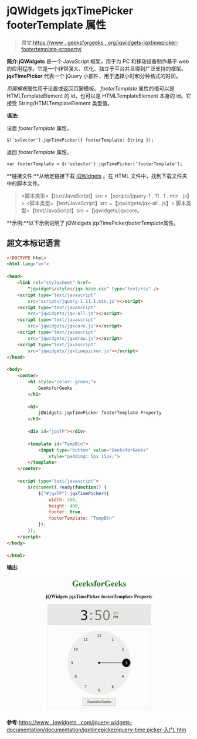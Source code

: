 # jQWidgets jqxTimePicker footerTemplate 属性

> 原文:[https://www . geeksforgeeks . org/jqwidgets-jqxtimepicker-footertemplate-property/](https://www.geeksforgeeks.org/jqwidgets-jqxtimepicker-footertemplate-property/)

**简介:jQWidgets** 是一个 JavaScript 框架，用于为 PC 和移动设备制作基于 web 的应用程序。它是一个非常强大、优化、独立于平台并且得到广泛支持的框架。 **jqxTimePicker** 代表一个 jQuery 小部件，用于选择小时和分钟格式的时间。

*页脚模板*属性用于设置或返回页脚模板。 *footerTemplate* 属性的值可以是 HTMLTemplateElement 的 id，也可以是 HTMLTemplateElement 本身的 id。它接受 String/HTMLTemplateElement 类型值。

**语法:**

设置 *footerTemplate* 属性。

```html
$('selector').jqxTimePicker({ footerTemplate: String });
```

返回 *footerTemplate* 属性。

```html
var footerTemplate = $('selector').jqxTimePicker('footerTemplate');
```

**链接文件:**从给定链接下载 [jQWidgets](https://www.jqwidgets.com/download/) 。在 HTML 文件中，找到下载文件夹中的脚本文件。

> <link rel="”stylesheet”" href="”jqwidgets/styles/jqx.base.css”" type="”text/css”">
> <脚本类型=【text/JavaScript】src =【scripts/jquery-1 . 11 . 1 . min . js】></脚本>
> <脚本类型=【text/JavaScript】src =【jqwidgets/jqx-all . js】></脚本>
> 脚本类型=【text/JavaScript】src =【jqwidgets/jqxcore。

**示例:**以下示例说明了 jQWidgets jqxTimePicker*footerTemplate*属性。

## 超文本标记语言

```html
<!DOCTYPE html>
<html lang="en">

<head>
    <link rel="stylesheet" href=
        "jqwidgets/styles/jqx.base.css" type="text/css" />
    <script type="text/javascript" 
        src="scripts/jquery-1.11.1.min.js"></script>
    <script type="text/javascript" 
        src="jqwidgets/jqx-all.js"></script>
    <script type="text/javascript" 
        src="jqwidgets/jqxcore.js"></script>
    <script type="text/javascript" 
        src="jqwidgets/jqxdraw.js"></script>
    <script type="text/javascript" 
        src="jqwidgets/jqxtimepicker.js"></script>
</head>

<body>
    <center>
        <h1 style="color: green;">
            GeeksforGeeks
        </h1>

        <h3>
            jQWidgets jqxTimePicker footerTemplate Property
        </h3>

        <div id="jqxTP"></div>

        <template id="TempBtn">
            <input type="button" value="GeeksforGeeks" 
                style="padding: 5px 15px;">
        </template>
    </center>

    <script type="text/javascript">
        $(document).ready(function() {
            $("#jqxTP").jqxTimePicker({
                width: 400,
                height: 400,
                footer: true,
                footerTemplate: "TempBtn"
            });
        });
    </script>
</body>

</html>
```

**输出:**

![](img/5a0f12644b24350a2e219b8f02e75905.png)

**参考:**[https://www . jqwidgets . com/jquery-widgets-documentation/documentation/jqxtimepicker/jquery-time picker-入门. htm](https://www.jqwidgets.com/jquery-widgets-documentation/documentation/jqxtimepicker/jquery-timepicker-getting-started.htm)